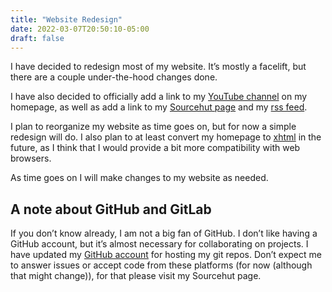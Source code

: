 ```yaml
---
title: "Website Redesign"
date: 2022-03-07T20:50:10-05:00
draft: false
---
```


I have decided to redesign most of my website.
It’s mostly a facelift, but there are a couple under-the-hood changes done.

I have also decided to officially add a link to my [YouTube channel](https://www.youtube.com/channel/UCOSqzSTg4QZXdi7jvV-9rUg) on my homepage, as well as add a link to my [Sourcehut page](https://sr.ht/~bpv/) and my [rss feed](https://brycevandegrift.xyz/rss.xml).

I plan to reorganize my website as time goes on, but for now a simple redesign will do.
I also plan to at least convert my homepage to [xhtml](https://www.w3schools.com/Html/html_xhtml.asp) in the future, as I think that I would provide a bit more compatibility with web browsers.

As time goes on I will make changes to my website as needed.

## A note about GitHub and GitLab

If you don’t know already, I am not a big fan of GitHub.
I don’t like having a GitHub account, but it’s almost necessary for collaborating on projects.
I have updated my [GitHub account](https://github.com/BryceVandegrift) for hosting my git repos.
Don’t expect me to answer issues or accept code from these platforms (for now (although that might change)), for that please visit my Sourcehut page.
